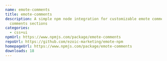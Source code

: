 ```yaml
---
name: emote-comments
title: emote-comments
description: A simple npm node integration for customizable emote comments and
  comments sections
categories:
  - css+ui
npmUrl: https://www.npmjs.com/package/emote-comments
repoUrl: https://github.com/ezoic-marketing/emote-npm
homepageUrl: https://www.npmjs.com/package/emote-comments
downloads: 18
---
```

